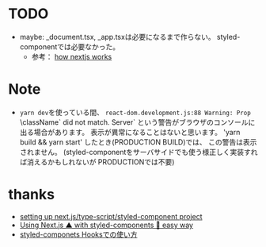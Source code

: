 # TODO

- maybe: _document.tsx, _app.tsxは必要になるまで作らない。 styled-componentでは必要なかった。
    - 参考： [how nextjs works](https://jsramblings.com/server-side-rendered-styled-components-with-nextjs/)

# Note

- `yarn dev`を使っている間、 
`react-dom.development.js:88 Warning: Prop `\className\` did not match. Server` 
という警告がブラウザのコンソールに出る場合があります。
表示が異常になることはないと思います。 
'yarn build && yarn start' したとき(PRODUCTION BUILD)では、
この警告は表示されません。  (styled-componentをサーバサイドでも使う様正しく実装すれば消えるかもしれないが PRODUCTIONでは不要)


# thanks
- [setting up next.js/type-script/styled-component project](https://future-architect.github.io/typescript-guide/reactenv.html)
- [Using Next.js ▲ with styled-components 💅 easy way](https://frontendmantra.com/using-next-js-with-styled-components-easy-way/)
- [styled-componets Hooksでの使い方](https://material-ui.com/styles/basics/)

